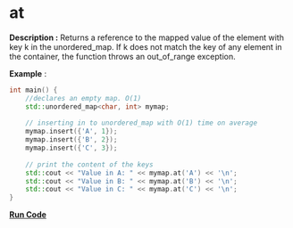 # at

**Description :** Returns a reference to the mapped value of the element with key k in the unordered_map. If k does not match the key of any element in the container, the function throws an out_of_range exception.

**Example** :

```cpp
int main() {
    //declares an empty map. O(1)
    std::unordered_map<char, int> mymap;  
    
    // inserting in to unordered_map with O(1) time on average
    mymap.insert({'A', 1});
    mymap.insert({'B', 2});
    mymap.insert({'C', 3});
  
    // print the content of the keys
    std::cout << "Value in A: " << mymap.at('A') << '\n';
    std::cout << "Value in B: " << mymap.at('B') << '\n';
    std::cout << "Value in C: " << mymap.at('C') << '\n';
}
```
**[Run Code](https://ideone.com/bZriRU)**
